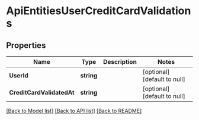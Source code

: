 # ApiEntitiesUserCreditCardValidations

## Properties
Name | Type | Description | Notes
------------ | ------------- | ------------- | -------------
**UserId** | **string** |  | [optional] [default to null]
**CreditCardValidatedAt** | **string** |  | [optional] [default to null]

[[Back to Model list]](../README.md#documentation-for-models) [[Back to API list]](../README.md#documentation-for-api-endpoints) [[Back to README]](../README.md)



